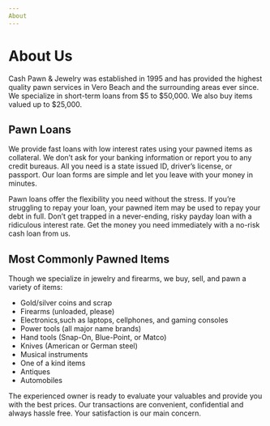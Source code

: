 ```yaml
---
About
---
```

# About Us

Cash Pawn & Jewelry was established in 1995 and has provided the highest quality pawn services in Vero Beach and the surrounding areas ever since. We specialize in short-term loans from $5 to $50,000. We also buy items valued up to $25,000.

## Pawn Loans

We provide fast loans with low interest rates using your pawned items as collateral. We don’t ask for your banking information or report you to any credit bureaus.  All you need is a state issued ID, driver’s license, or passport. Our loan forms are simple and let you leave with your money in minutes.

Pawn loans offer the flexibility you need without the stress. If you’re struggling to repay your loan, your pawned item may be used to repay your debt in full. Don’t get trapped in a never-ending, risky payday loan with a ridiculous interest rate. Get the money you need immediately with a no-risk cash loan from us.

## Most Commonly Pawned Items

Though we specialize in jewelry and firearms, we buy, sell, and pawn a variety of items:

- Gold/silver coins and scrap
- Firearms (unloaded, please)
- Electronics,such as laptops, cellphones, and gaming consoles
- Power tools (all major name brands)
- Hand tools (Snap-On, Blue-Point, or Matco)
- Knives (American or German steel)
- Musical instruments
- One of a kind items
- Antiques
- Automobiles

The experienced owner is ready to evaluate your valuables and provide you with the best prices. Our transactions are convenient, confidential and always hassle free. Your satisfaction is our main concern.
